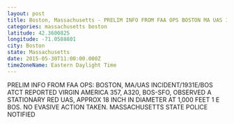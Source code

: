 ```yaml
---
layout: post
title: Boston, Massachusetts - PRELIM INFO FROM FAA OPS BOSTON MA UAS INCIDENT 1931E BOS ATCT REPORTED VIRGIN AMERICA
categories: massachusetts boston
latitude: 42.3600825
longitude: -71.0588801
city: Boston
state: Massachusetts
date: 2015-05-30T11:00:00.000Z
timeZoneName: Eastern Daylight Time
---
```


PRELIM INFO FROM FAA OPS: BOSTON, MA/UAS INCIDENT/1931E/BOS ATCT REPORTED VIRGIN AMERICA 357, A320, BOS-SFO, OBSERVED A STATIONARY RED UAS, APPROX 18 INCH IN DIAMETER AT 1,000 FEET 1 E BOS. NO EVASIVE ACTION TAKEN. MASSACHUSETTS STATE POLICE NOTIFIED 